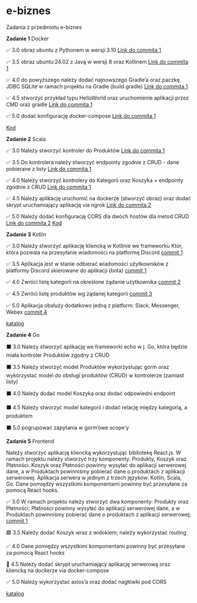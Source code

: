 # e-biznes

Zadania z przedmiotu e-biznes

**Zadanie 1** Docker

:white_check_mark: 3.0 obraz ubuntu z Pythonem w wersji 3.10 [Link do commita 1](https://github.com/tomaszpakula/e-biznes/commit/8e7d3b017218db3459e5aa33c2ad5d9719d78071)

:white_check_mark: 3.5 obraz ubuntu:24.02 z Javą w wersji 8 oraz Kotlinem [Link do commita 1](https://github.com/tomaszpakula/e-biznes/commit/8e7d3b017218db3459e5aa33c2ad5d9719d78071)

:white_check_mark: 4.0 do powyższego należy dodać najnowszego Gradle’a oraz paczkę JDBC
SQLite w ramach projektu na Gradle (build.gradle) [Link do commita 1](https://github.com/tomaszpakula/e-biznes/commit/8e7d3b017218db3459e5aa33c2ad5d9719d78071)

:white_check_mark: 4.5 stworzyć przykład typu HelloWorld oraz uruchomienie aplikacji
przez CMD oraz gradle [Link do commita 1](https://github.com/tomaszpakula/e-biznes/commit/8e7d3b017218db3459e5aa33c2ad5d9719d78071)

:white_check_mark: 5.0 dodać konfigurację docker-compose [Link do commita 1](https://github.com/tomaszpakula/e-biznes/commit/8e7d3b017218db3459e5aa33c2ad5d9719d78071)

[Kod](https://github.com/tomaszpakula/e-biznes/tree/main/zadanie1)

**Zadanie 2** Scala

:white_check_mark: 3.0  Należy stworzyć kontroler do Produktów [Link do commita 1](https://github.com/tomaszpakula/e-biznes/commit/f68969f3d6a1dee978a7fb37545ff8f81d531df2)

:white_check_mark: 3.5 Do kontrolera należy stworzyć endpointy zgodnie z CRUD - dane
pobierane z listy [Link do commita 1](https://github.com/tomaszpakula/e-biznes/commit/f68969f3d6a1dee978a7fb37545ff8f81d531df2)

:white_check_mark: 4.0 Należy stworzyć kontrolery do Kategorii oraz Koszyka + endpointy
zgodnie z CRUD [Link do commita 1](https://github.com/tomaszpakula/e-biznes/commit/f68969f3d6a1dee978a7fb37545ff8f81d531df2)

:white_check_mark: 4.5 Należy aplikację uruchomić na dockerze (stworzyć obraz) oraz dodać
skrypt uruchamiający aplikację via ngrok [Link do commita 2](https://github.com/tomaszpakula/e-biznes/commit/c1b69220879ec359547e7d8192c4baf28bdaf86a)

:white_check_mark: 5.0 Należy dodać konfigurację CORS dla dwóch hostów dla metod CRUD [Link do commita 2](https://github.com/tomaszpakula/e-biznes/commit/c1b69220879ec359547e7d8192c4baf28bdaf86a)
[Kod](https://github.com/tomaszpakula/e-biznes/tree/main/zadanie2)

**Zadanie 3** Kotlin

✅ 3.0 Należy stworzyć aplikację kliencką w Kotlinie we frameworku Ktor, która pozwala na przesyłanie wiadomości na platformę Discord [commit 1](https://github.com/tomaszpakula/e-biznes/commit/1d663e2fdde759d5687a63b63b5cd884aeba9c7b)

✅  3.5 Aplikacja jest w stanie odbierać wiadomości użytkowników z platformy Discord skierowane do aplikacji (bota) [commit 1](https://github.com/tomaszpakula/e-biznes/commit/1d663e2fdde759d5687a63b63b5cd884aeba9c7b)

✅  4.0 Zwróci listę kategorii na określone żądanie użytkownika [commit 2](https://github.com/tomaszpakula/e-biznes/commit/c4c6bfc3430f09684658f379b4e17c8cb6146de9)

✅ 4.5 Zwróci listę produktów wg żądanej kategorii [commit 3](https://github.com/tomaszpakula/e-biznes/commit/2c16733b7e1eb8809376bea7dbaf1ee43bb90986)

✅ 5.0 Aplikacja obsłuży dodatkowo jedną z platform: Slack, Messenger, Webex [commit 4](https://github.com/tomaszpakula/e-biznes/commit/6cdbfd0261c530de5cac3217604a4bda83e1bdb5)

[katalog](https://github.com/tomaszpakula/e-biznes/tree/main/zadanie3)

**Zadanie 4** Go

:black_large_square: 3.0 Należy stworzyć aplikację we frameworki echo w j. Go, która będzie miała kontroler Produktów zgodny z CRUD

:black_large_square: 3.5 Należy stworzyć model Produktów wykorzystując gorm oraz wykorzystać model do obsługi produktów (CRUD) w kontrolerze (zamiast listy)

:black_large_square: 4.0 Należy dodać model Koszyka oraz dodać odpowiedni endpoint

:black_large_square: 4.5 Należy stworzyć model kategorii i dodać relację między kategorią, a produktem

:black_large_square: 5.0 pogrupować zapytania w gorm’owe scope'y


**Zadanie 5** Frontend

Należy stworzyć aplikację kliencką wykorzystując bibliotekę React.js.
W ramach projektu należy stworzyć trzy komponenty: Produkty, Koszyk
oraz Płatności. Koszyk oraz Płatności powinny wysyłać do aplikacji
serwerowej dane, a w Produktach powinniśmy pobierać dane o produktach
z aplikacji serwerowej. Aplikacja serwera w jednym z trzech języków:
Kotlin, Scala, Go. Dane pomiędzy wszystkimi komponentami powinny być
przesyłane za pomocą React hooks.

✅ 3.0 W ramach projektu należy stworzyć dwa komponenty: Produkty oraz
Płatności; Płatności powinny wysyłać do aplikacji serwerowej dane, a w
Produktach powinniśmy pobierać dane o produktach z aplikacji
serwerowej; [commit 1](https://github.com/tomaszpakula/e-biznes/commit/d74bbeaacebce0ec0e4e3c24677ec07d45f13d82)

🟩 3.5 Należy dodać Koszyk wraz z widokiem; należy wykorzystać routing

✅ 4.0 Dane pomiędzy wszystkimi komponentami powinny być przesyłane za
pomocą React hooks

🔳 4.5 Należy dodać skrypt uruchamiający aplikację serwerową oraz
kliencką na dockerze via docker-compose

✅ 5.0 Należy wykorzystać axios’a oraz dodać nagłówki pod CORS

[katalog](https://github.com/tomaszpakula/e-biznes/tree/main/zadanie5)
